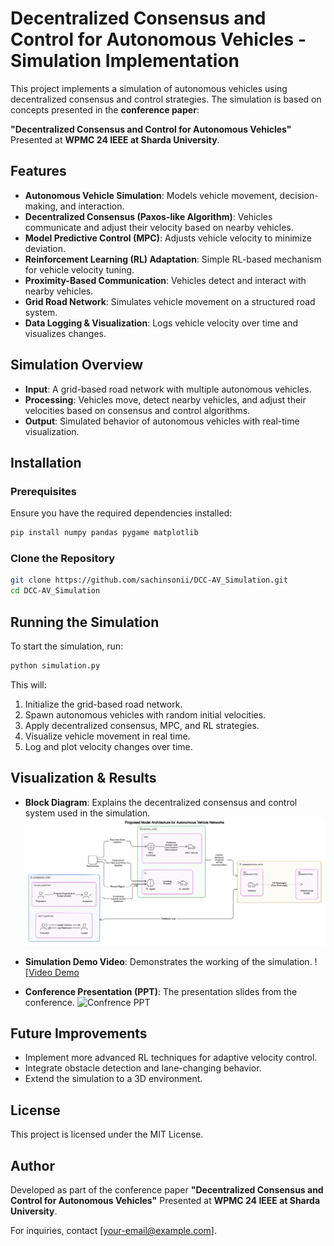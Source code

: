# Decentralized Consensus and Control for Autonomous Vehicles - Simulation Implementation

This project implements a simulation of autonomous vehicles using decentralized consensus and control strategies. The simulation is based on concepts presented in the **conference paper**:

**"Decentralized Consensus and Control for Autonomous Vehicles"** 
Presented at **WPMC 24 IEEE at Sharda University**.

## Features
- **Autonomous Vehicle Simulation**: Models vehicle movement, decision-making, and interaction.
- **Decentralized Consensus (Paxos-like Algorithm)**: Vehicles communicate and adjust their velocity based on nearby vehicles.
- **Model Predictive Control (MPC)**: Adjusts vehicle velocity to minimize deviation.
- **Reinforcement Learning (RL) Adaptation**: Simple RL-based mechanism for vehicle velocity tuning.
- **Proximity-Based Communication**: Vehicles detect and interact with nearby vehicles.
- **Grid Road Network**: Simulates vehicle movement on a structured road system.
- **Data Logging & Visualization**: Logs vehicle velocity over time and visualizes changes.

## Simulation Overview
- **Input**: A grid-based road network with multiple autonomous vehicles.
- **Processing**: Vehicles move, detect nearby vehicles, and adjust their velocities based on consensus and control algorithms.
- **Output**: Simulated behavior of autonomous vehicles with real-time visualization.

## Installation
### Prerequisites
Ensure you have the required dependencies installed:
```sh
pip install numpy pandas pygame matplotlib
```

### Clone the Repository
```sh
git clone https://github.com/sachinsonii/DCC-AV_Simulation.git
cd DCC-AV_Simulation
```

## Running the Simulation
To start the simulation, run:
```sh
python simulation.py
```
This will:
1. Initialize the grid-based road network.
2. Spawn autonomous vehicles with random initial velocities.
3. Apply decentralized consensus, MPC, and RL strategies.
4. Visualize vehicle movement in real time.
5. Log and plot velocity changes over time.

## Visualization & Results
- **Block Diagram**: Explains the decentralized consensus and control system used in the simulation.
  ![Conference Presentation Block Diagram](diagram.png)

- **Simulation Demo Video**: Demonstrates the working of the simulation.
  ![[Video Demo](https://drive.google.com/file/d/1CaKAnUAxw2zdDWxYiVukRaHvceFb9otY/view?usp=drive_link)

- **Conference Presentation (PPT)**: The presentation slides from the conference.
  ![Confrence PPT](https://docs.google.com/presentation/d/1py5A04F17aNLkjgPIMiGigetbMLvkrU0/edit?usp=drive_link&ouid=117808345366358779109&rtpof=true&sd=true)

## Future Improvements
- Implement more advanced RL techniques for adaptive velocity control.
- Integrate obstacle detection and lane-changing behavior.
- Extend the simulation to a 3D environment.

## License
This project is licensed under the MIT License.

## Author
Developed as part of the conference paper **"Decentralized Consensus and Control for Autonomous Vehicles"** 
Presented at **WPMC 24 IEEE at Sharda University**.

For inquiries, contact [your-email@example.com].

